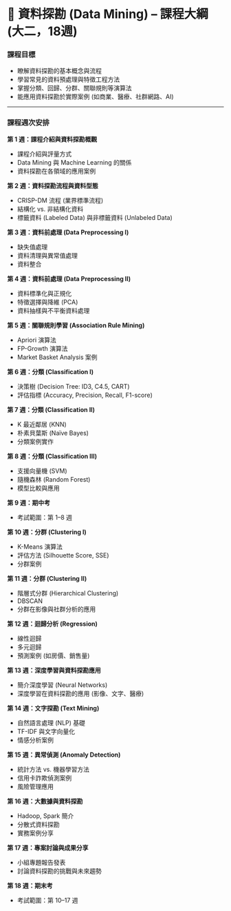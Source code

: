 # 📘 資料探勘 (Data Mining) – 課程大綱 (大二，18週)

### **課程目標**

* 瞭解資料探勘的基本概念與流程
* 學習常見的資料預處理與特徵工程方法
* 掌握分類、回歸、分群、關聯規則等演算法
* 能應用資料探勘於實際案例 (如商業、醫療、社群網路、AI)

---

### **課程週次安排**

**第 1 週：課程介紹與資料探勘概觀**

* 課程介紹與評量方式
* Data Mining 與 Machine Learning 的關係
* 資料探勘在各領域的應用案例

**第 2 週：資料探勘流程與資料型態**

* CRISP-DM 流程 (業界標準流程)
* 結構化 vs. 非結構化資料
* 標籤資料 (Labeled Data) 與非標籤資料 (Unlabeled Data)

**第 3 週：資料前處理 (Data Preprocessing I)**

* 缺失值處理
* 資料清理與異常值處理
* 資料整合

**第 4 週：資料前處理 (Data Preprocessing II)**

* 資料標準化與正規化
* 特徵選擇與降維 (PCA)
* 資料抽樣與不平衡資料處理

**第 5 週：關聯規則學習 (Association Rule Mining)**

* Apriori 演算法
* FP-Growth 演算法
* Market Basket Analysis 案例

**第 6 週：分類 (Classification I)**

* 決策樹 (Decision Tree: ID3, C4.5, CART)
* 評估指標 (Accuracy, Precision, Recall, F1-score)

**第 7 週：分類 (Classification II)**

* K 最近鄰居 (KNN)
* 朴素貝葉斯 (Naïve Bayes)
* 分類案例實作

**第 8 週：分類 (Classification III)**

* 支援向量機 (SVM)
* 隨機森林 (Random Forest)
* 模型比較與應用

**第 9 週：期中考**

* 考試範圍：第 1–8 週

**第 10 週：分群 (Clustering I)**

* K-Means 演算法
* 評估方法 (Silhouette Score, SSE)
* 分群案例

**第 11 週：分群 (Clustering II)**

* 階層式分群 (Hierarchical Clustering)
* DBSCAN
* 分群在影像與社群分析的應用

**第 12 週：迴歸分析 (Regression)**

* 線性迴歸
* 多元迴歸
* 預測案例 (如房價、銷售量)

**第 13 週：深度學習與資料探勘應用**

* 簡介深度學習 (Neural Networks)
* 深度學習在資料探勘的應用 (影像、文字、醫療)

**第 14 週：文字探勘 (Text Mining)**

* 自然語言處理 (NLP) 基礎
* TF-IDF 與文字向量化
* 情感分析案例

**第 15 週：異常偵測 (Anomaly Detection)**

* 統計方法 vs. 機器學習方法
* 信用卡詐欺偵測案例
* 風險管理應用

**第 16 週：大數據與資料探勘**

* Hadoop, Spark 簡介
* 分散式資料探勘
* 實務案例分享

**第 17 週：專案討論與成果分享**

* 小組專題報告發表
* 討論資料探勘的挑戰與未來趨勢

**第 18 週：期末考**

* 考試範圍：第 10–17 週
